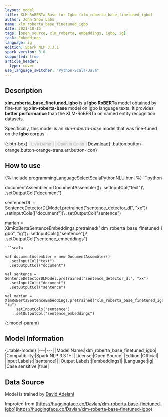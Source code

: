 ```yaml
---
layout: model
title: XLM-RoBERTa Base for Igbo (xlm_roberta_base_finetuned_igbo)
author: John Snow Labs
name: xlm_roberta_base_finetuned_igbo
date: 2021-10-15
tags: [open_source, xlm_roberta, embeddings, igbo, ig]
task: Embeddings
language: ig
edition: Spark NLP 3.3.1
spark_version: 3.0
supported: true
article_header:
  type: cover
use_language_switcher: "Python-Scala-Java"
---
```


## Description

**xlm_roberta_base_finetuned_igbo** is a **Igbo RoBERTa** model obtained by fine-tuning **xlm-roberta-base** model on Igbo language texts. It provides **better performance** than the XLM-RoBERTa on named entity recognition datasets.
            
Specifically, this model is an *xlm-roberta-base* model that was fine-tuned on the **Igbo** corpus.

{:.btn-box}
<button class="button button-orange" disabled>Live Demo</button>
<button class="button button-orange" disabled>Open in Colab</button>
[Download](https://s3.amazonaws.com/auxdata.johnsnowlabs.com/public/models/xlm_roberta_base_finetuned_igbo_ig_3.3.1_3.0_1634303387653.zip){:.button.button-orange.button-orange-trans.arr.button-icon}

## How to use



<div class="tabs-box" markdown="1">
{% include programmingLanguageSelectScalaPythonNLU.html %}
```python
                
documentAssembler = DocumentAssembler()\ 
    .setInputCol("text")\ 
    .setOutputCol("document")

sentencerDL = SentenceDetectorDLModel.pretrained("sentence_detector_dl", "xx")\ 
    .setInputCols(["document"])\ 
    .setOutputCol("sentence")

marian = XlmRoBertaSentenceEmbeddings.pretrained("xlm_roberta_base_finetuned_igbo", "ig")\ 
    .setInputCols(["sentence"])\ 
    .setOutputCol("sentence_embeddings")

```
```scala

val documentAssembler = new DocumentAssembler()
  .setInputCol("text")
  .setOutputCol("document")

val sentence = SentenceDetectorDLModel.pretrained("sentence_detector_dl", "xx")
  .setInputCols("document")
  .setOutputCol("sentence")

val marian = XlmRoBertaSentenceEmbeddings.pretrained("xlm_roberta_base_finetuned_igbo", "ig")
    .setInputCols("sentence")
    .setOutputCol("sentence_embeddings")
```
</div>

{:.model-param}
## Model Information

{:.table-model}
|---|---|
|Model Name:|xlm_roberta_base_finetuned_igbo|
|Compatibility:|Spark NLP 3.3.1+|
|License:|Open Source|
|Edition:|Official|
|Input Labels:|[sentence]|
|Output Labels:|[embeddings]|
|Language:|ig|
|Case sensitive:|true|

## Data Source

Model is trained by [David Adelani](https://huggingface.co/Davlan)

Improted from [https://huggingface.co/Davlan/xlm-roberta-base-finetuned-igbo](https://huggingface.co/Davlan/xlm-roberta-base-finetuned-igbo)